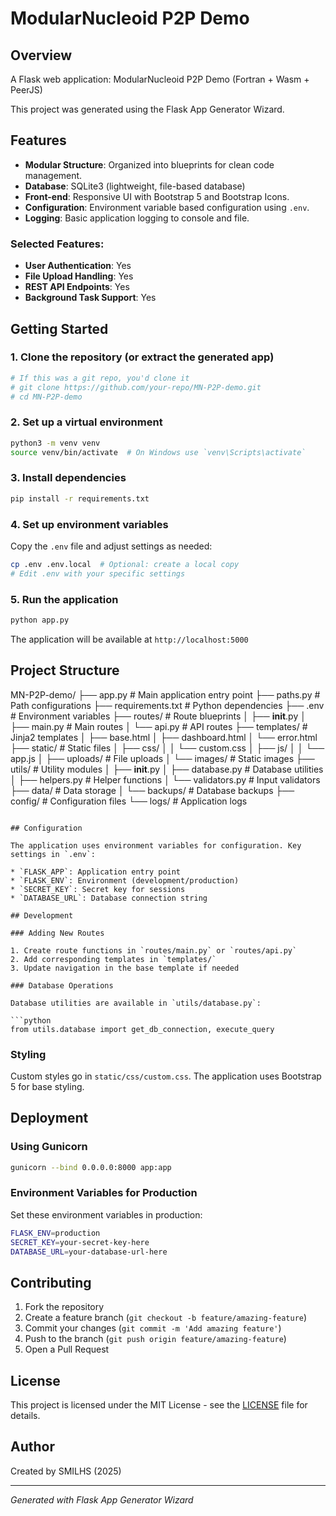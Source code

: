 # ModularNucleoid P2P Demo

## Overview

A Flask web application: ModularNucleoid P2P Demo (Fortran + Wasm + PeerJS)

This project was generated using the Flask App Generator Wizard.

## Features

* **Modular Structure**: Organized into blueprints for clean code management.
* **Database**: SQLite3 (lightweight, file-based database)
* **Front-end**: Responsive UI with Bootstrap 5 and Bootstrap Icons.
* **Configuration**: Environment variable based configuration using `.env`.
* **Logging**: Basic application logging to console and file.

### Selected Features:
* **User Authentication**: Yes
* **File Upload Handling**: Yes
* **REST API Endpoints**: Yes
* **Background Task Support**: Yes

## Getting Started

### 1. Clone the repository (or extract the generated app)

```bash
# If this was a git repo, you'd clone it
# git clone https://github.com/your-repo/MN-P2P-demo.git
# cd MN-P2P-demo
```

### 2. Set up a virtual environment

```bash
python3 -m venv venv
source venv/bin/activate  # On Windows use `venv\Scripts\activate`
```

### 3. Install dependencies

```bash
pip install -r requirements.txt
```

### 4. Set up environment variables

Copy the `.env` file and adjust settings as needed:

```bash
cp .env .env.local  # Optional: create a local copy
# Edit .env with your specific settings
```

### 5. Run the application

```bash
python app.py
```

The application will be available at `http://localhost:5000`

## Project Structure

MN-P2P-demo/
├── app.py                 # Main application entry point
├── paths.py              # Path configurations
├── requirements.txt      # Python dependencies
├── .env                 # Environment variables
├── routes/              # Route blueprints
│   ├── __init__.py
│   ├── main.py         # Main routes
│   └── api.py          # API routes
├── templates/          # Jinja2 templates
│   ├── base.html
│   ├── dashboard.html
│   └── error.html
├── static/            # Static files
│   ├── css/
│   │   └── custom.css
│   ├── js/
│   │   └── app.js
│   ├── uploads/       # File uploads
│   └── images/        # Static images
├── utils/             # Utility modules
│   ├── __init__.py
│   ├── database.py    # Database utilities
│   ├── helpers.py     # Helper functions
│   └── validators.py  # Input validators
├── data/              # Data storage
│   └── backups/       # Database backups
├── config/            # Configuration files
└── logs/              # Application logs
```

## Configuration

The application uses environment variables for configuration. Key settings in `.env`:

* `FLASK_APP`: Application entry point
* `FLASK_ENV`: Environment (development/production)
* `SECRET_KEY`: Secret key for sessions
* `DATABASE_URL`: Database connection string

## Development

### Adding New Routes

1. Create route functions in `routes/main.py` or `routes/api.py`
2. Add corresponding templates in `templates/`
3. Update navigation in the base template if needed

### Database Operations

Database utilities are available in `utils/database.py`:

```python
from utils.database import get_db_connection, execute_query
```

### Styling

Custom styles go in `static/css/custom.css`. The application uses Bootstrap 5 for base styling.

## Deployment

### Using Gunicorn

```bash
gunicorn --bind 0.0.0.0:8000 app:app
```

### Environment Variables for Production

Set these environment variables in production:

```bash
FLASK_ENV=production
SECRET_KEY=your-secret-key-here
DATABASE_URL=your-database-url-here
```

## Contributing

1. Fork the repository
2. Create a feature branch (`git checkout -b feature/amazing-feature`)
3. Commit your changes (`git commit -m 'Add amazing feature'`)
4. Push to the branch (`git push origin feature/amazing-feature`)
5. Open a Pull Request

## License

This project is licensed under the MIT License - see the [LICENSE](LICENSE) file for details.

## Author

Created by SMILHS (2025)

---

*Generated with Flask App Generator Wizard*
